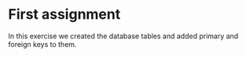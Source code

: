 # First assignment
In this exercise we created the database tables and added primary and foreign keys to them.
